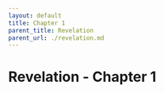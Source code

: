 ```yaml
---
layout: default
title: Chapter 1
parent_title: Revelation
parent_url: ./revelation.md
---
```


# Revelation - Chapter 1

